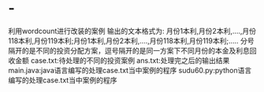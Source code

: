 # -
利用wordcount进行改装的案例
输出的文本格式为:
月份1本利,月份2本利,....,月份118本利,月份119本利;月份1本利,月份2本利,....,月份118本利,月份119本利;.....
分号隔开的是不同的投资分配方案，逗号隔开的是同一方案下不同月份的本金及利息回收金额
case.txt:待处理的不同的投资案例
ans.txt:处理完之后的输出结果
main.java:java语言编写的处理case.txt当中案例的程序
sudu60.py:python语言编写的处理case.txt当中案例的程序
